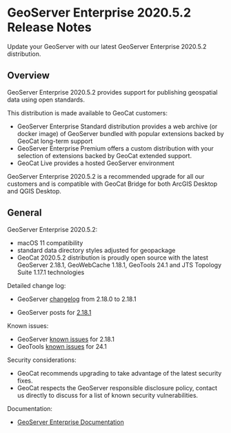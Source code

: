 GeoServer Enterprise 2020.5.2 Release Notes
===========================================

Update your GeoServer with our latest GeoServer Enterprise 2020.5.2 distribution.

Overview
--------

GeoServer Enterprise 2020.5.2 provides support for publishing geospatial data using open standards.

This distribution is made available to GeoCat customers:

* GeoServer Enterprise Standard distribution provides a web archive (or docker image) of GeoServer bundled with popular extensions backed by GeoCat long-term support
* GeoServer Enterprise Premium offers a custom distribution with your selection of extensions backed by GeoCat extended support.
* GeoCat Live provides a hosted GeoServer environment

GeoServer Enterprise 2020.5.2 is a recommended upgrade for all our customers and is compatible with GeoCat Bridge for both ArcGIS Desktop and QGIS Desktop.

General
-------

GeoServer Enterprise 2020.5.2:

* macOS 11 compatibility
* standard data directory styles adjusted for geopackage
* GeoCat 2020.5.2 distribution is proudly open source with the latest GeoServer 2.18.1, GeoWebCache 1.18.1, GeoTools 24.1 and JTS Topology Suite 1.17.1 technologies

Detailed change log:

* GeoServer  [changelog](https://osgeo-org.atlassian.net/issues/?jql=project%20%3D%20GEOS%20AND%20fixVersion%20in%20(2.18.1)%20AND%20status%20not%20in%20(Open)) from  2.18.0 to 2.18.1

* GeoServer posts for [2.18.1](http://geoserver.org/announcements/2020/11/23/geoserver-2-18-1-released.html)

Known issues:

* GeoServer [known issues](https://osgeo-org.atlassian.net/issues/?jql=project%20%3D%20GEOS%20AND%20type%20%3D%20Bug%20AND%20NOT%20component%20in%20(%22Community%20modules%22)%20AND%20affectedVersion%20in%20(2.18-RC%2C2.18.0%2C2.18.1)%20AND%20(Resolution%20%3D%20Unresolved%20OR%20fixVersion%20%3E%202.18.1%20)) for 2.18.1
* GeoTools [known issues](https://osgeo-org.atlassian.net/issues/?jql=project%20%3D%20GEOT%20AND%20type%20%3D%20Bug%20AND%20component%20!%3D%20unsupported%20AND%20affectedVersion%20in%20(24-RC%2C24.0%2C24.1)%20AND%20(Resolution%20%3D%20Unresolved%20OR%20fixVersion%20%3E%2024.1%20)) for 24.1

Security considerations:

* GeoCat recommends upgrading to take advantage of the latest security fixes.
* GeoCat respects the GeoServer responsible disclosure policy, contact us directly to discuss for a list of known security vulnerabilities. 

Documentation:

* [GeoServer Enterprise Documentation](https://www.geocat.net/docs/geoserver-enterprise/2020.5.2/)